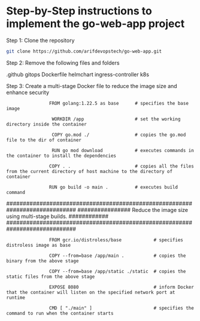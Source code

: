 # Step-by-Step instructions to implement the go-web-app project

Step 1: Clone the repository

```bash
git clone https://github.com/arifdevopstech/go-web-app.git
```

Step 2: Remove the following files and folders

.github
gitops
Dockerfile
helmchart
ingress-controller
k8s

Step 3: Create a multi-stage Docker file to reduce the image size and enhance security

                    FROM golang:1.22.5 as base      # specifies the base image

                     WORKDIR /app                   # set the working directory inside the container

                     COPY go.mod ./                 # copies the go.mod file to the dir of container

                     RUN go mod download            # executes commands in the container to install the dependencies

                    COPY . .                        # copies all the files from the current directory of host machine to the directory of container
                    
                    RUN go build -o main .          # executes build command

#############################################################################
################ Reduce the image size using multi-stage builds. ############  
#############################################################################

                    FROM gcr.io/distroless/base            # specifies distroless image as base

                    COPY --from=base /app/main .           # copies the binary from the above stage         

                    COPY --from=base /app/static ./static  # copies the static files from the above stage

                    EXPOSE 8080                            # inform Docker that the container will listen on the specified network port at runtime

                    CMD [ "./main" ]                       # specifies the command to run when the container starts                


